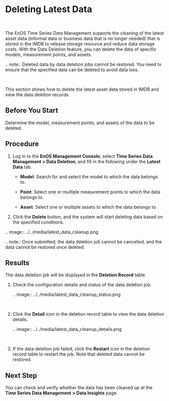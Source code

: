 # Deleting Latest Data

<br />

The EnOS Time Series Data Management supports the cleaning of the latest asset data (informal data or business data that is no longer needed) that is stored in the IMDB to release storage resource and reduce data storage costs. With the Data Deletion feature, you can delete the data of specific models, measurement points, and assets.

.. note:: Deleted data by data deletion jobs cannot be restored. You need to ensure that the specified data can be deleted to avoid data loss.

<br />

This section shows how to delete the latest asset data stored in IMDB and view the data deletion records.

## Before You Start

Determine the model, measurement points, and assets of the data to be deleted.

## Procedure

1. Log in to the **EnOS Management Console**, select **Time Series Data Management > Data Deletion**, and fill in the following under the **Latest Data** tab.

   - **Model**: Search for and select the model to which the data belongs to.

   - **Point**: Select one or multiple measurement points to which the data belongs to.

   - **Asset**: Select one or multiple assets to which the data belongs to.

2. Click the **Delete** button, and the system will start deleting data based on the specified conditions.

  .. image:: ../../media/latest_data_cleanup.png

.. note:: Once submitted, the data deletion job cannot be cancelled, and the data cannot be restored once deleted.

## Results

The data deletion job will be displayed in the **Deletion Record** table.

1. Check the configuration details and status of the data deletion job.

   .. image:: ../../media/latest_data_cleanup_status.png

   <br />

2. Click the **Detail** icon in the deletion record table to view the data deletion details.

   .. image:: ../../media/latest_data_cleanup_details.png

   <br />

3. If the data deletion job failed, click the **Restart** icon in the deletion record table to restart the job. Note that deleted data cannot be restored.

## Next Step

You can check and verify whether the data has been cleaned up at the **Time Series Data Management > Data Insights** page.
